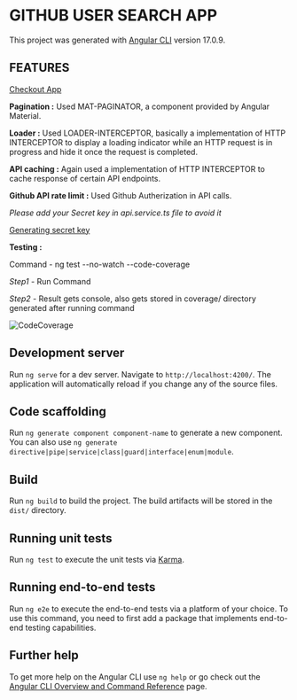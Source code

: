 # GITHUB USER SEARCH APP

This project was generated with [Angular CLI](https://github.com/angular/angular-cli) version 17.0.9.

## FEATURES

[Checkout App ](https://pinnacle20.github.io/fyle-internship-challenge-23/)

**Pagination :**
Used MAT-PAGINATOR, a component provided by Angular Material.

**Loader :**
Used LOADER-INTERCEPTOR, basically a implementation of HTTP INTERCEPTOR to display a loading indicator while an HTTP request is in progress and hide it once the request is completed.

**API caching :**
Again used a implementation of HTTP INTERCEPTOR to cache response of certain API endpoints.

**Github API rate limit :**
Used Github Autherization in API calls.

_Please add your Secret key in api.service.ts file to avoid it_

[Generating secret key](https://docs.github.com/en/enterprise-server@3.9/authentication/keeping-your-account-and-data-secure/managing-your-personal-access-tokens#creating-a-personal-access-token)

**Testing :**

Command - ng test --no-watch --code-coverage

_Step1 -_ Run Command

_Step2 -_ Result gets console, also gets stored in coverage/ directory generated after running command

![CodeCoverage](https://github.com/pinnacle20/fyle-internship-challenge-23/blob/master/src/assets/code%20coverage.PNG)

## Development server

Run `ng serve` for a dev server. Navigate to `http://localhost:4200/`. The application will automatically reload if you change any of the source files.

## Code scaffolding

Run `ng generate component component-name` to generate a new component. You can also use `ng generate directive|pipe|service|class|guard|interface|enum|module`.

## Build

Run `ng build` to build the project. The build artifacts will be stored in the `dist/` directory.

## Running unit tests

Run `ng test` to execute the unit tests via [Karma](https://karma-runner.github.io).

## Running end-to-end tests

Run `ng e2e` to execute the end-to-end tests via a platform of your choice. To use this command, you need to first add a package that implements end-to-end testing capabilities.

## Further help

To get more help on the Angular CLI use `ng help` or go check out the [Angular CLI Overview and Command Reference](https://angular.io/cli) page.

